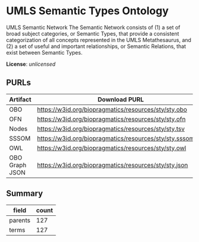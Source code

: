 # UMLS Semantic Types Ontology

UMLS Semantic Network The Semantic Network consists of (1) a set of broad subject categories, or Semantic Types, that provide a consistent categorization of all concepts represented in the UMLS Metathesaurus, and (2) a set of useful and important relationships, or Semantic Relations, that exist between Semantic Types.

**License**: _unlicensed_

## PURLs

| Artifact       | Download PURL                                              | Latest Versioned Download PURL                                    |
|----------------|------------------------------------------------------------|-------------------------------------------------------------------|
| OBO            | https://w3id.org/biopragmatics/resources/sty/sty.obo       | https://w3id.org/biopragmatics/resources/sty/2024AB/sty.obo       |
| OFN            | https://w3id.org/biopragmatics/resources/sty/sty.ofn       | https://w3id.org/biopragmatics/resources/sty/2024AB/sty.ofn       |
| Nodes          | https://w3id.org/biopragmatics/resources/sty/sty.tsv       | https://w3id.org/biopragmatics/resources/sty/2024AB/sty.tsv       |
| SSSOM          | https://w3id.org/biopragmatics/resources/sty/sty.sssom.tsv | https://w3id.org/biopragmatics/resources/sty/2024AB/sty.sssom.tsv |
| OWL            | https://w3id.org/biopragmatics/resources/sty/sty.owl       | https://w3id.org/biopragmatics/resources/sty/2024AB/sty.owl       |
| OBO Graph JSON | https://w3id.org/biopragmatics/resources/sty/sty.json      | https://w3id.org/biopragmatics/resources/sty/2024AB/sty.json      |

## Summary

| field   |   count |
|---------|---------|
| parents |     127 |
| terms   |     127 |
